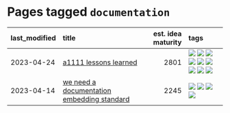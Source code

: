 # Pages tagged `documentation`

|last_modified|title|est. idea maturity|tags
|:---|:---|---:|:---|
|2023-04-24|[a1111 lessons learned](../a1111_lessons_learned.md)|2801|[![](https://img.shields.io/badge/tag-apt_registry-dd597e)](../tags/apt_registry.md) [![](https://img.shields.io/badge/tag-curation-3f9741)](../tags/curation.md) [![](https://img.shields.io/badge/tag-discoverability-c6963e)](../tags/discoverability.md) [![](https://img.shields.io/badge/tag-documentation-e8ae48)](../tags/documentation.md) [![](https://img.shields.io/badge/tag-experimental-4aea2)](../tags/experimental.md) [![](https://img.shields.io/badge/tag-extensions-b5ec2c)](../tags/extensions.md) [![](https://img.shields.io/badge/tag-opensource-96f021)](../tags/opensource.md) [![](https://img.shields.io/badge/tag-tooling-734214)](../tags/tooling.md) [![](https://img.shields.io/badge/tag-ux-f76896)](../tags/ux.md)|
|2023-04-14|[we need a documentation embedding standard](../doc-embed-standard.md)|2245|[![](https://img.shields.io/badge/tag-accessibility-a4124b)](../tags/accessibility.md) [![](https://img.shields.io/badge/tag-documentation-e8ae48)](../tags/documentation.md) [![](https://img.shields.io/badge/tag-standard-2b1224)](../tags/standard.md) [![](https://img.shields.io/badge/tag-tooling-734214)](../tags/tooling.md)|